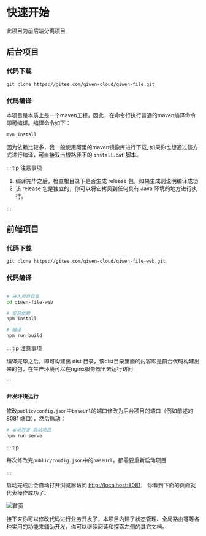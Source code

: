 # 快速开始

此项目为前后端分离项目

## 后台项目

### 代码下载
```shell
git clone https://gitee.com/qiwen-cloud/qiwen-file.git
```
### 代码编译

本项目是本质上是一个maven工程，因此，在命令行执行普通的maven编译命令即可编译。编译命令如下：

```bash
mvn install 
``` 

因为依赖比较多，我一般使用阿里的maven镜像库进行下载, 如果你也想通过该方式进行编译，可直接双击根路径下的 `install.bat` 脚本。


::: tip 注意事项

1. 编译完毕之后，检查根目录下是否生成 release 包，如果生成则说明编译成功
2. 该 release 包是独立的，你可以将它拷贝到任何具有 Java 环境的地方进行执行。

:::



## 前端项目

### 代码下载
```shell
git clone https://gitee.com/qiwen-cloud/qiwen-file-web.git
```

### 代码编译

```bash

# 进入项目目录
cd qiwen-file-web

# 安装依赖
npm install

# 编译
npm run build
```

::: tip 注意事项

编译完毕之后，即可构建出 dist 目录，该dist目录里面的内容即是前台代码构建出来的包，在生产环境可以在nginx服务器里去运行访问

:::



#### 开发环境运行

修改`public/config.json`中`baseUrl`的端口修改为后台项目的端口（例如前述的 8081 端口），然后启动：

```bash
# 本地开发 启动项目
npm run serve
```

::: tip

每次修改完`public/config.json`中的`baseUrl`，都需要重新启动项目

:::

启动完成后会自动打开浏览器访问 [http://localhost:8081](http://localhost:8081/)， 你看到下面的页面就代表操作成功了。

![首页](/img/guide/install/home.png '启动成功.png')

接下来你可以修改代码进行业务开发了，本项目内建了状态管理、全局路由等等各种实用的功能来辅助开发，你可以继续阅读和探索左侧的其它文档。
